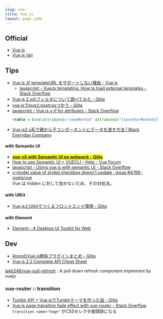 ```yaml
---
slug: vue
title: Vue.js
layout: page.jade
---
```


## Official
- [Vue\.js](https://vuejs.org/)
- [Vue\.js (jp)](https://jp.vuejs.org/)

## Tips
- [Vue\.js が templateURL をサポートしない理由 \- Vue\.js](https://jp.vuejs.org/2015/10/28/why-no-template-url/)
  - [javascript \- VueJs templating\. How to load external templates \- Stack Overflow](http://stackoverflow.com/questions/31633573/vuejs-templating-how-to-load-external-templates)
- [Vue\.js 2\.xのフィルタについて調べてみた \- Qiita](http://qiita.com/yutaro23/items/095cf66038bb9fabc094)
- [vue\.jsでpugとpostcssつかう \- Qiita](http://qiita.com/shuuhei/items/4852210d362d2e9022d7)
- [javascript \- Vue\.js v\-if for attributes \- Stack Overflow](http://stackoverflow.com/questions/36302148/vue-js-v-if-for-attributes)  
  ```html
  <table v-bind:attribute1="someMethod" attribute2="{{anotherMethod}}">
  ```
- [Vue\.js2\.x系で親から子コンポーネントにデータを渡す方法 \| Black Everyday Company](http://kuroeveryday.blogspot.jp/2016/10/vuejs-components-props.html)

#### with Semantic UI
- __<mark>[vue\-cli with Semantic UI on webpack \- Qiita](http://qiita.com/syon/items/5e0e86ec9abb71935e36)</mark>__
- [How to use Semantic UI \+ VUECLI \- Help \- Vue Forum](https://forum.vuejs.org/t/how-to-use-semantic-ui-vuecli/424/3)
- [javascript \- Using vue\.js with semantic UI \- Stack Overflow](http://stackoverflow.com/questions/36676215/using-vue-js-with-semantic-ui)
- [v\-model value of styled checkbox doesn't update · Issue \#4769 · vuejs/vue](https://github.com/vuejs/vue/issues/4769)  
  Vue は hidden に対して効かないため、その対処法。

#### with UIKit

- [Vue\.jsとUIkitでつくるフロントエンド環境 \- Qiita](http://qiita.com/bobu_web/items/4daa20d3b4bd327ca91c)

#### with Element

- [Element \- A Desktop UI Toolkit for Web](http://element.eleme.io/static/banner-bg.75437e1.svg)


## Dev

- [AtomのVue\.js関係プラグインまとめ \- Qiita](http://qiita.com/mrmr/items/f6927eb2fe5aa13a2f90)
- [Vue\.js 2\.2 Complete API Cheat Sheet](https://vuejs-tips.github.io/cheatsheet/)

[lakb248/vue\-pull\-refresh](https://github.com/lakb248/vue-pull-refresh)
: A pull down refresh component implement by vuejs

### vue-router :: transition

- [Tumblr API \+ Vue\.jsでTumblrテーマを作った話 \- Qiita](http://qiita.com/ryo_dg/items/b2c030362241a20bc6bb)
- [Vue\.js page transition fade effect with vue\-router \- Stack Overflow](http://stackoverflow.com/questions/41221099/vue-js-page-transition-fade-effect-with-vue-router)  
  `transition name="hoge"` がCSSセレクタ接頭辞になる
